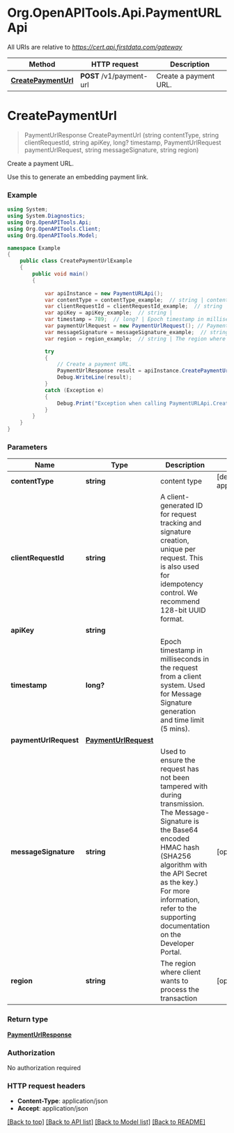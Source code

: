 # Org.OpenAPITools.Api.PaymentURLApi

All URIs are relative to *https://cert.api.firstdata.com/gateway*

Method | HTTP request | Description
------------- | ------------- | -------------
[**CreatePaymentUrl**](PaymentURLApi.md#createpaymenturl) | **POST** /v1/payment-url | Create a payment URL.


<a name="createpaymenturl"></a>
# **CreatePaymentUrl**
> PaymentUrlResponse CreatePaymentUrl (string contentType, string clientRequestId, string apiKey, long? timestamp, PaymentUrlRequest paymentUrlRequest, string messageSignature, string region)

Create a payment URL.

Use this to generate an embedding payment link.

### Example
```csharp
using System;
using System.Diagnostics;
using Org.OpenAPITools.Api;
using Org.OpenAPITools.Client;
using Org.OpenAPITools.Model;

namespace Example
{
    public class CreatePaymentUrlExample
    {
        public void main()
        {
            
            var apiInstance = new PaymentURLApi();
            var contentType = contentType_example;  // string | content type (default to application/json)
            var clientRequestId = clientRequestId_example;  // string | A client-generated ID for request tracking and signature creation, unique per request.  This is also used for idempotency control. We recommend 128-bit UUID format.
            var apiKey = apiKey_example;  // string | 
            var timestamp = 789;  // long? | Epoch timestamp in milliseconds in the request from a client system. Used for Message Signature generation and time limit (5 mins).
            var paymentUrlRequest = new PaymentUrlRequest(); // PaymentUrlRequest | 
            var messageSignature = messageSignature_example;  // string | Used to ensure the request has not been tampered with during transmission. The Message-Signature is the Base64 encoded HMAC hash (SHA256  algorithm with the API Secret as the key.) For more information, refer to the supporting documentation on the Developer Portal. (optional) 
            var region = region_example;  // string | The region where client wants to process the transaction (optional) 

            try
            {
                // Create a payment URL.
                PaymentUrlResponse result = apiInstance.CreatePaymentUrl(contentType, clientRequestId, apiKey, timestamp, paymentUrlRequest, messageSignature, region);
                Debug.WriteLine(result);
            }
            catch (Exception e)
            {
                Debug.Print("Exception when calling PaymentURLApi.CreatePaymentUrl: " + e.Message );
            }
        }
    }
}
```

### Parameters

Name | Type | Description  | Notes
------------- | ------------- | ------------- | -------------
 **contentType** | **string**| content type | [default to application/json]
 **clientRequestId** | **string**| A client-generated ID for request tracking and signature creation, unique per request.  This is also used for idempotency control. We recommend 128-bit UUID format. | 
 **apiKey** | **string**|  | 
 **timestamp** | **long?**| Epoch timestamp in milliseconds in the request from a client system. Used for Message Signature generation and time limit (5 mins). | 
 **paymentUrlRequest** | [**PaymentUrlRequest**](PaymentUrlRequest.md)|  | 
 **messageSignature** | **string**| Used to ensure the request has not been tampered with during transmission. The Message-Signature is the Base64 encoded HMAC hash (SHA256  algorithm with the API Secret as the key.) For more information, refer to the supporting documentation on the Developer Portal. | [optional] 
 **region** | **string**| The region where client wants to process the transaction | [optional] 

### Return type

[**PaymentUrlResponse**](PaymentUrlResponse.md)

### Authorization

No authorization required

### HTTP request headers

 - **Content-Type**: application/json
 - **Accept**: application/json

[[Back to top]](#) [[Back to API list]](../README.md#documentation-for-api-endpoints) [[Back to Model list]](../README.md#documentation-for-models) [[Back to README]](../README.md)

